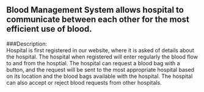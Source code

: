 ## Blood Management System allows hospital to communicate between each other for the most efficient use of blood. 

###Description: <br>
Hospital is first registered in our website, where it is asked of details about the hospital. The hospital when registered will enter regularly the blood flow to and from the hosptial. The hospital can request a blood bag with a button, and the request will be sent to the most appropriate hospital based on its location and the blood bags available with the hospital. The hospital can also accept or reject blood requests from other hospitals.

